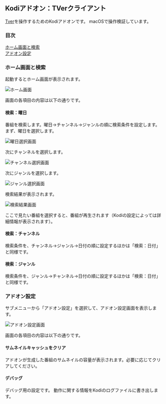 ## Kodiアドオン：TVerクライアント

[Tver](https://tver.jp)を操作するためのKodiアドオンです。
macOSで操作検証しています。

### 目次

[ホーム画面と検索](#ホーム画面と検索)  
[アドオン設定](#アドオン設定)

### ホーム画面と検索

起動するとホーム画面が表示されます。

![ホーム画面](https://user-images.githubusercontent.com/12268536/230548802-fd22bccb-c7d3-45f7-81f9-bce01c146c13.png)

画面の各項目の内容は以下の通りです。

#### 検索：曜日

番組を検索します。曜日→チャンネル→ジャンルの順に検索条件を設定します。まず、曜日を選択します。

![曜日選択画面](https://user-images.githubusercontent.com/12268536/230548653-043125df-38e6-4b25-a0ad-3bcc76fe7ec1.png)

次にチャンネルを選択します。

![チャンネル選択画面](https://user-images.githubusercontent.com/12268536/230534980-f88bd3b0-891b-4505-8bfb-fe94c26aaf9c.png)

次にジャンルを選択します。

![ジャンル選択画面](https://user-images.githubusercontent.com/12268536/230535078-fb60aa9c-570e-41ee-b66f-4f1575912a24.png)

検索結果が表示されます。

![検索結果画面](https://user-images.githubusercontent.com/12268536/230535119-113b6dbf-ff04-460a-94ab-7ea189c9b398.png)

ここで見たい番組を選択すると、番組が再生されます（Kodiの設定によっては詳細情報が表示されます）。

#### 検索：チャンネル

検索条件を、チャンネル→ジャンル→日付の順に設定するほかは「検索：日付」と同様です。

#### 検索：ジャンル

検索条件を、ジャンル→チャンネル→日付の順に設定するほかは「検索：日付」と同様です。

### アドオン設定

サブメニューから「アドオン設定」を選択して、アドオン設定画面を表示します。

![アドオン設定画面](https://user-images.githubusercontent.com/12268536/230535182-1715d949-a21c-4707-b175-dd7413bc4f5e.png)

画面の各項目の内容は以下の通りです。

#### サムネイルキャッシュをクリア

アドオンが生成した番組のサムネイルの容量が表示されます。必要に応じてクリアしてください。

#### デバッグ

デバッグ用の設定です。 動作に関する情報をKodiのログファイルに書き出します。